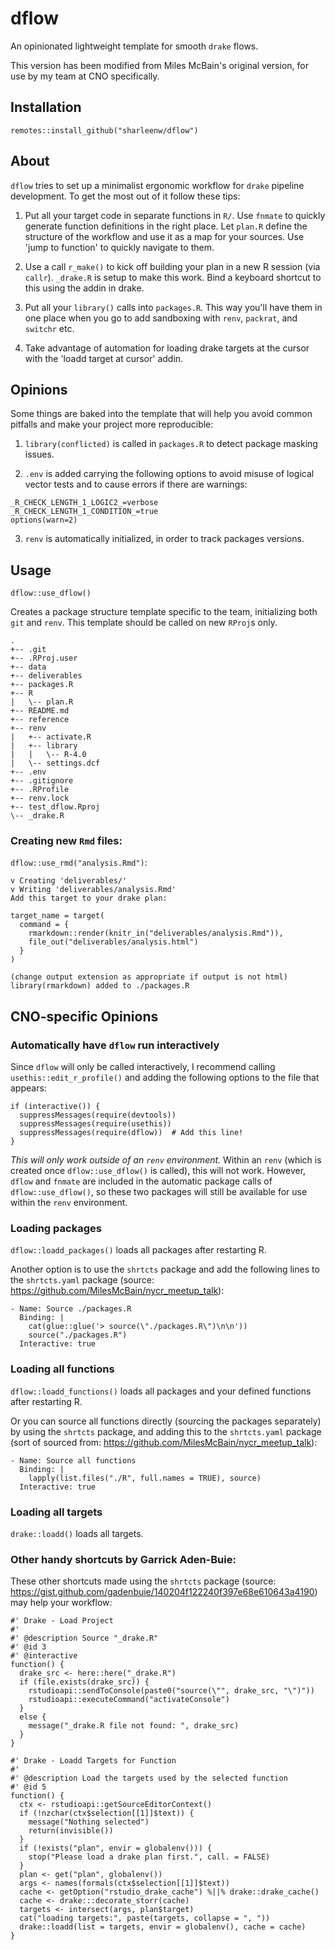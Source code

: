 # dflow

An opinionated lightweight template for smooth `drake` flows.

This version has been modified from Miles McBain's original version, for use by my team at CNO specifically.

## Installation

`remotes::install_github("sharleenw/dflow")`

## About

`dflow` tries to set up a minimalist ergonomic workflow for `drake` pipeline
development. To get the most out of it follow these tips:

1. Put all your target code in separate functions in `R/`. Use `fnmate` to
   quickly generate function definitions in the right place. Let `plan.R` define
   the structure of the workflow and use it as a map for your sources. Use 'jump
   to function' to quickly navigate to them.

2. Use a call `r_make()` to kick off building your plan in a new R session (via
   `callr`). `_drake.R` is setup to make this work. Bind a keyboard shortcut to
   this using the addin in drake.

3. Put all your `library()` calls into `packages.R`. This way you'll have them
   in one place when you go to add sandboxing with `renv`, `packrat`, and
   `switchr` etc.

4. Take advantage of automation for loading drake targets at the cursor with the
   'loadd target at cursor' addin.

## Opinions

Some things are baked into the template that will help you avoid common pitfalls
and make your project more reproducible:

1. `library(conflicted)` is called in `packages.R` to detect package masking issues.

2. `.env` is added carrying the following options to avoid misuse of logical vector tests and to cause errors if there are warnings:

```
_R_CHECK_LENGTH_1_LOGIC2_=verbose
_R_CHECK_LENGTH_1_CONDITION_=true
options(warn=2)
```

3. `renv` is automatically initialized, in order to track packages versions.

## Usage

`dflow::use_dflow()`

Creates a package structure template specific to the team, initializing both `git` and `renv`. This template should be called on new `RProj`s only.

```
.
+-- .git
+-- .RProj.user
+-- data
+-- deliverables
+-- packages.R
+-- R
|   \-- plan.R
+-- README.md
+-- reference
+-- renv
|   +-- activate.R
|   +-- library
|   |   \-- R-4.0
|   \-- settings.dcf
+-- .env
+-- .gitignore
+-- .RProfile
+-- renv.lock
+-- test_dflow.Rproj
\-- _drake.R
```

### Creating new `Rmd` files:

`dflow::use_rmd("analysis.Rmd")`:

```
v Creating 'deliverables/'
v Writing 'deliverables/analysis.Rmd'
Add this target to your drake plan:

target_name = target(
  command = {
    rmarkdown::render(knitr_in("deliverables/analysis.Rmd")),
    file_out("deliverables/analysis.html")
  }
)

(change output extension as appropriate if output is not html)
library(rmarkdown) added to ./packages.R
```


## CNO-specific Opinions

### Automatically have `dflow` run interactively

Since `dflow` will only be called interactively, I recommend calling `usethis::edit_r_profile()` and adding the following options to the file that appears:

```
if (interactive()) {
  suppressMessages(require(devtools))
  suppressMessages(require(usethis))
  suppressMessages(require(dflow))  # Add this line!
}
```

*This will only work outside of an `renv` environment.* Within an `renv` (which is created once `dflow::use_dflow()` is called), this will not work. However, `dflow` and `fnmate` are included in the automatic package calls of `dflow::use_dflow()`, so these two packages will still be available for use within the `renv` environment.

### Loading packages

`dflow::loadd_packages()` loads all packages after restarting R.

Another option is to use the `shrtcts` package and add the following lines to the `shrtcts.yaml` package (source: https://github.com/MilesMcBain/nycr_meetup_talk):

```
- Name: Source ./packages.R
  Binding: |
    cat(glue::glue('> source(\"./packages.R\")\n\n'))
    source("./packages.R")
  Interactive: true
```

### Loading all functions

`dflow::loadd_functions()` loads all packages and your defined functions after restarting R.

Or you can source all functions directly (sourcing the packages separately) by using the `shrtcts` package, and adding this to the `shrtcts.yaml` package (sort of sourced from: https://github.com/MilesMcBain/nycr_meetup_talk):

```
- Name: Source all functions
  Binding: |
    lapply(list.files("./R", full.names = TRUE), source)
  Interactive: true
```

### Loading all targets

`drake::loadd()` loads all targets.

### Other handy shortcuts by Garrick Aden-Buie:

These other shortcuts made using the `shrtcts` package (source: https://gist.github.com/gadenbuie/140204f122240f397e68e610643a4190) may help your workflow:

```
#' Drake - Load Project
#'
#' @description Source "_drake.R"
#' @id 3
#' @interactive
function() {
  drake_src <- here::here("_drake.R")
  if (file.exists(drake_src)) {
    rstudioapi::sendToConsole(paste0("source(\"", drake_src, "\")"))
    rstudioapi::executeCommand("activateConsole")
  }
  else {
    message("_drake.R file not found: ", drake_src)
  }
}

#' Drake - Loadd Targets for Function
#'
#' @description Load the targets used by the selected function
#' @id 5
function() {
  ctx <- rstudioapi::getSourceEditorContext()
  if (!nzchar(ctx$selection[[1]]$text)) {
    message("Nothing selected")
    return(invisible())
  }
  if (!exists("plan", envir = globalenv())) {
    stop("Please load a drake plan first.", call. = FALSE)
  }
  plan <- get("plan", globalenv())
  args <- names(formals(ctx$selection[[1]]$text))
  cache <- getOption("rstudio_drake_cache") %||% drake::drake_cache()
  cache <- drake:::decorate_storr(cache)
  targets <- intersect(args, plan$target)
  cat("loading targets:", paste(targets, collapse = ", "))
  drake::loadd(list = targets, envir = globalenv(), cache = cache)
}
```


